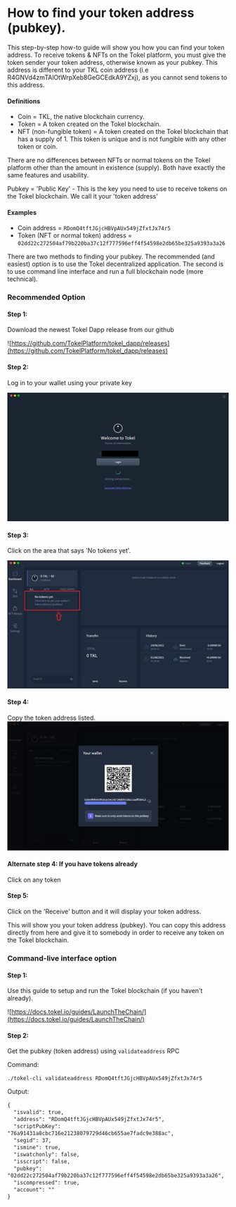 # How to find your token address (pubkey).

This step-by-step how-to guide will show you how you can find your token address. To receive tokens & NFTs on the Tokel platform, you must give the token sender your token address, otherwise known as your pubkey. This address is different to your TKL coin address (i.e R4GNVd4zmTAlOtWrpXeb8GeGCEdkA9YZxj), as you cannot send tokens to this address.

#### Definitions
- Coin = TKL, the native blockchain currency.
- Token = A token created on the Tokel blockchain.
- NFT (non-fungible token) = A token created on the Tokel blockchain that has a supply of 1. This token is unique and is not fungible with any other token or coin.

There are no differences between NFTs or normal tokens on the Tokel platform other than the amount in existence (supply). Both have exactly the same features and usability.

Pubkey = 'Public Key' - This is the key you need to use to receive tokens on the Tokel blockchain. We call it your 'token address'

#### Examples
- Coin address = `RDomQ4tftJGjcHBVpAUx549jZfxtJx74r5`
- Token (NFT or normal token) address = `02dd22c272504af79b220ba37c12f777596eff4f54598e2db65be325a9393a3a26`

There are two methods to finding your pubkey. The recommended (and easiest) option is to use the Tokel decentralized application. The second is to use command line interface and run a full blockchain node (more technical).

### Recommended Option

#### Step 1:
Download the newest Tokel Dapp release from our github

![https://github.com/TokelPlatform/tokel_dapp/releases](https://github.com/TokelPlatform/tokel_dapp/releases)

#### Step 2:
Log in to your wallet using your private key

![picture](https://raw.githubusercontent.com/TokelPlatform/tokel_brand/main/Random/Login.png)

#### Step 3:
Click on the area that says 'No tokens yet'.

![picture](https://raw.githubusercontent.com/TokelPlatform/tokel_brand/main/Random/ClickHere.png)

#### Step 4:
Copy the token address listed.
![picture](https://raw.githubusercontent.com/TokelPlatform/tokel_brand/main/Random/TokenAddress.png)

#### Alternate step 4: If you have tokens already
Click on any token

#### Step 5:
Click on the 'Receive' button and it will display your token address.

This will show you your token address (pubkey). You can copy this address directly from here and give it to somebody in order to receive any token on the Tokel blockchain.

### Command-live interface option

#### Step 1:
Use this guide to setup and run the Tokel blockchain (if you haven't already).

![https://docs.tokel.io/guides/LaunchTheChain/](https://docs.tokel.io/guides/LaunchTheChain/)

#### Step 2:
Get the pubkey (token address) using `validateaddress` RPC

Command:
```
./tokel-cli validateaddress RDomQ4tftJGjcHBVpAUx549jZfxtJx74r5
```

Output:
```
{
  "isvalid": true,
  "address": "RDomQ4tftJGjcHBVpAUx549jZfxtJx74r5",
  "scriptPubKey": "76a91431a8cbc716e21238079729d46cb655ae7fadc9e388ac",
  "segid": 37,
  "ismine": true,
  "iswatchonly": false,
  "isscript": false,
  "pubkey": "02dd22c272504af79b220ba37c12f777596eff4f54598e2db65be325a9393a3a26",
  "iscompressed": true,
  "account": ""
}
```

